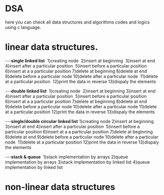 # DSA
here you can check all data structures and algorithms codes and logics using c language.
# linear data structures.

---**single linked list**
‌  1)creating node 
‌  2)insert at beginning
‌  3)insert at end
  ‌4)insert after a particular position
‌  5)insert before a particular position
  ‌6)insert at a a particular position
  7)delete at beginning
  ‌8)delete at end
  ‌9)delete before a particular node
  10)delete after a particular node
‌  11)delete at a particular position
‌  12)print the data in reverse
  13)dispaly the elements

---**double linked list**
‌  1)creating node 
‌  2)insert at beginning
  3)insert at end
‌  4)insert after a particular position
‌  5)insert before a particular position
  6)insert at a a particular position
  ‌7)delete at beginning
  8)delete at end
  ‌9)delete before a particular node
  ‌10)delete after a particular node
  ‌11)delete at a particular position
  ‌12)print the data in reverse
  13)dispaly the elements

‌---**single/double circular linked list**
  1)creating node 
  ‌2)insert at beginning
  ‌3)insert at end
  ‌4)insert after a particular position
‌  5)insert before a particular position
  ‌6)insert at a a particular position
  7)delete at beginning
‌  8)delete at end
  ‌9)delete before a particular node
  ‌10)delete after a particular node
‌  11)delete at a particular position
  ‌12)print the data in reverse
  13)dispaly the elements

---**stack & queue**
‌  1)stack implementation by arrays
  ‌2)queue implementation by arrays
  ‌3)stack implementation by linked list
  ‌4)queue implementation by linked list


# non-linear data structures
